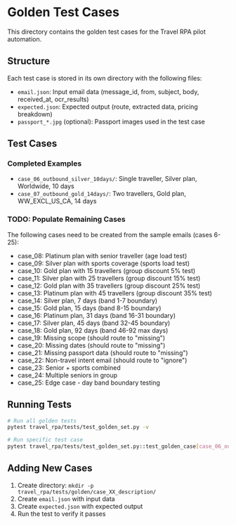 # Golden Test Cases

This directory contains the golden test cases for the Travel RPA pilot automation.

## Structure

Each test case is stored in its own directory with the following files:

- `email.json`: Input email data (message_id, from, subject, body, received_at, ocr_results)
- `expected.json`: Expected output (route, extracted data, pricing breakdown)
- `passport_*.jpg` (optional): Passport images used in the test case

## Test Cases

### Completed Examples
- `case_06_outbound_silver_10days/`: Single traveller, Silver plan, Worldwide, 10 days
- `case_07_outbound_gold_14days/`: Two travellers, Gold plan, WW_EXCL_US_CA, 14 days

### TODO: Populate Remaining Cases
The following cases need to be created from the sample emails (cases 6-25):

- case_08: Platinum plan with senior traveller (age load test)
- case_09: Silver plan with sports coverage (sports load test)
- case_10: Gold plan with 15 travellers (group discount 5% test)
- case_11: Silver plan with 25 travellers (group discount 15% test)
- case_12: Gold plan with 35 travellers (group discount 25% test)
- case_13: Platinum plan with 45 travellers (group discount 35% test)
- case_14: Silver plan, 7 days (band 1-7 boundary)
- case_15: Gold plan, 15 days (band 8-15 boundary)
- case_16: Platinum plan, 31 days (band 16-31 boundary)
- case_17: Silver plan, 45 days (band 32-45 boundary)
- case_18: Gold plan, 92 days (band 46-92 max days)
- case_19: Missing scope (should route to "missing")
- case_20: Missing dates (should route to "missing")
- case_21: Missing passport data (should route to "missing")
- case_22: Non-travel intent email (should route to "ignore")
- case_23: Senior + sports combined
- case_24: Multiple seniors in group
- case_25: Edge case - day band boundary testing

## Running Tests

```bash
# Run all golden tests
pytest travel_rpa/tests/test_golden_set.py -v

# Run specific test case
pytest travel_rpa/tests/test_golden_set.py::test_golden_case[case_06_outbound_silver_10days] -v
```

## Adding New Cases

1. Create directory: `mkdir -p travel_rpa/tests/golden/case_XX_description/`
2. Create `email.json` with input data
3. Create `expected.json` with expected output
4. Run the test to verify it passes
